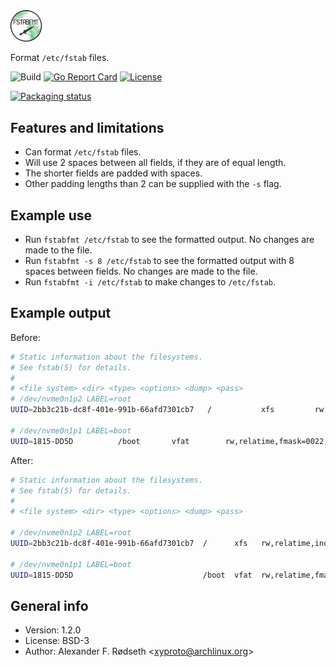 <img alt="FSTABFMT logo" src="img/fstabfmt.png" width="10%">

Format `/etc/fstab` files.

![Build](https://github.com/xyproto/fstabfmt/workflows/Build/badge.svg) [![Go Report Card](https://goreportcard.com/badge/github.com/xyproto/fstabfmt)](https://goreportcard.com/report/github.com/xyproto/fstabfmt) [![License](https://img.shields.io/badge/license-BSD-green.svg?style=flat)](https://raw.githubusercontent.com/xyproto/fstabfmt/main/LICENSE)

[![Packaging status](https://repology.org/badge/vertical-allrepos/fstabfmt.svg)](https://repology.org/project/fstabfmt/versions)

## Features and limitations

* Can format `/etc/fstab` files.
* Will use 2 spaces between all fields, if they are of equal length.
* The shorter fields are padded with spaces.
* Other padding lengths than 2 can be supplied with the `-s` flag.

## Example use

* Run `fstabfmt /etc/fstab` to see the formatted output. No changes are made to the file.
* Run `fstabfmt -s 8 /etc/fstab` to see the formatted output with 8 spaces between fields. No changes are made to the file.
* Run `fstabfmt -i /etc/fstab` to make changes to `/etc/fstab`.

## Example output

Before:

```sh
# Static information about the filesystems.
# See fstab(5) for details.
#
# <file system> <dir> <type> <options> <dump> <pass>
# /dev/nvme0n1p2 LABEL=root
UUID=2bb3c21b-dc8f-401e-991b-66afd7301cb7	/         	xfs       	rw,relatime,inode64,logbufs=8,logbsize=32k,noquota	0 1

# /dev/nvme0n1p1 LABEL=boot
UUID=1815-DD5D      	/boot     	vfat      	rw,relatime,fmask=0022,dmask=0022,codepage=437,iocharset=iso8859-1,shortname=mixed,utf8,errors=remount-ro	0 2
```

After:

```sh
# Static information about the filesystems.
# See fstab(5) for details.
#
# <file system> <dir> <type> <options> <dump> <pass>

# /dev/nvme0n1p2 LABEL=root
UUID=2bb3c21b-dc8f-401e-991b-66afd7301cb7  /      xfs   rw,relatime,inode64,logbufs=8,logbsize=32k,noquota                                                         0  1

# /dev/nvme0n1p1 LABEL=boot
UUID=1815-DD5D                             /boot  vfat  rw,relatime,fmask=0022,dmask=0022,codepage=437,iocharset=iso8859-1,shortname=mixed,utf8,errors=remount-ro  0  2
```

## General info

* Version: 1.2.0
* License: BSD-3
* Author: Alexander F. Rødseth &lt;xyproto@archlinux.org&gt;
